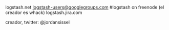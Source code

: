 logstash.net
logstash-users@googlegroups.com
#logstash on freenode (el creador es whack)
logstash.jira.com

creador, twitter: @jordansissel
